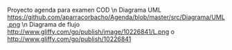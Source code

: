 Proyecto agenda para examen COD \n
Diagrama UML https://github.com/aparracorbacho/Agenda/blob/master/src/Diagrama/UML.png \n
Diagrama de flujo http://www.gliffy.com/go/publish/image/10226841/L.png o http://www.gliffy.com/go/publish/10226841
                  
